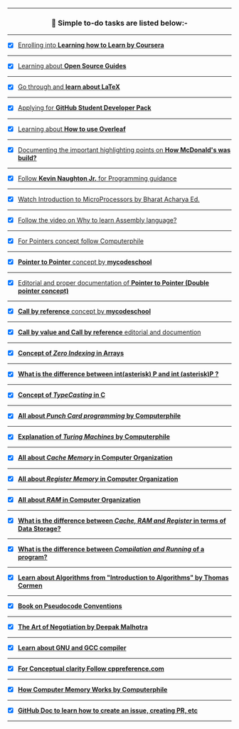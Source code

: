 ---------------------------------------------------------------------------------------------------------------------------------------------------------------
### <p align="center"> 🎯 <b>Simple to-do tasks are listed below:- </b> </p> 
---------------------------------------------------------------------------------------------------------------------------------------------------------------


- [X] [Enrolling into **Learning how to Learn by Coursera**](https://www.coursera.org/learn/learning-how-to-learn) 

---------------------------------------------------------------------------------------------------------------------------------------------------------------

- [X] [Learning about **Open Source Guides**](https://opensource.guide/)

---------------------------------------------------------------------------------------------------------------------------------------------------------------

- [X] [Go through and **learn about LaTeX**](https://en.wikipedia.org/wiki/LaTeX)

---------------------------------------------------------------------------------------------------------------------------------------------------------------

- [X] [Applying for **GitHub Student Developer Pack**](https://education.github.com/pack)

---------------------------------------------------------------------------------------------------------------------------------------------------------------

- [X] [Learning about **How to use Overleaf**](https://www.overleaf.com/)

---------------------------------------------------------------------------------------------------------------------------------------------------------------

- [X] [Documenting the important highlighting points on **How McDonald's was build?**](https://www.youtube.com/watch?v=fZhjv058j6o   )

---------------------------------------------------------------------------------------------------------------------------------------------------------------

- [X] [Follow **Kevin Naughton Jr.** for Programming guidance](https://www.youtube.com/c/KevinNaughtonJr/playlists)

---------------------------------------------------------------------------------------------------------------------------------------------------------------

- [X] [Watch Introduction to MicroProcessors by Bharat Acharya Ed.](https://www.youtube.com/watch?v=Xl2nWDcy0To)

---------------------------------------------------------------------------------------------------------------------------------------------------------------

- [X] [Follow the video on Why to learn Assembly language?](https://www.youtube.com/watch?v=iYRl50gtprA)

---------------------------------------------------------------------------------------------------------------------------------------------------------------

- [X] [For Pointers concept follow Computerphile](https://www.youtube.com/watch?v=t5NszbIerYc)

---------------------------------------------------------------------------------------------------------------------------------------------------------------

- [X] [**Pointer to Pointer** concept by **mycodeschool**](https://www.youtube.com/watch?v=d3kd5KbGB48)

---------------------------------------------------------------------------------------------------------------------------------------------------------------

- [X] [Editorial and proper documentation of **Pointer to Pointer (Double pointer concept)**](https://www.javatpoint.com/c-pointer-to-pointer)

---------------------------------------------------------------------------------------------------------------------------------------------------------------

- [X] [**Call by reference** concept by **mycodeschool**](https://www.youtube.com/watch?v=LW8Rfh6TzGg)

---------------------------------------------------------------------------------------------------------------------------------------------------------------

- [X] [**Call by value and Call by reference** editorial and documention](https://www.javatpoint.com/call-by-value-and-call-by-reference-in-c)

---------------------------------------------------------------------------------------------------------------------------------------------------------------

- [X] [**Concept of *Zero Indexing* in Arrays**](https://medium.com/swlh/zero-indexed-arrays-f752a47abf65)

---------------------------------------------------------------------------------------------------------------------------------------------------------------

- [X] [**What is the difference between int(asterisk) P and int (asterisk)P ?**](https://stackoverflow.com/questions/5590150/difference-between-int-p-and-int-p-declaration)

---------------------------------------------------------------------------------------------------------------------------------------------------------------

- [X] [**Concept of *TypeCasting* in C**](https://developerinsider.co/type-casting-c-programming/)

---------------------------------------------------------------------------------------------------------------------------------------------------------------

- [X] [**All about *Punch Card programming* by Computerphile**](https://www.youtube.com/watch?v=KG2M4ttzBnY)

---------------------------------------------------------------------------------------------------------------------------------------------------------------

- [X] [**Explanation of *Turing Machines* by Computerphile**](https://www.youtube.com/watch?v=dNRDvLACg5Q)

---------------------------------------------------------------------------------------------------------------------------------------------------------------

- [X] [**All about *Cache Memory* in Computer Organization**](https://www.geeksforgeeks.org/cache-memory-in-computer-organization/)

---------------------------------------------------------------------------------------------------------------------------------------------------------------

- [X] [**All about *Register Memory* in Computer Organization**](https://www.javatpoint.com/register-memory)

---------------------------------------------------------------------------------------------------------------------------------------------------------------

- [X] [**All about *RAM* in Computer Organization**](https://www.tutorialspoint.com/computer_fundamentals/computer_ram.htm)

---------------------------------------------------------------------------------------------------------------------------------------------------------------

- [X] [**What is the difference between *Cache, RAM and Register* in terms of Data Storage?**](https://www.quora.com/What-is-the-difference-between-cache-RAM-and-register-in-terms-of-data-they-store/answer/Ira-J-Perlow)

---------------------------------------------------------------------------------------------------------------------------------------------------------------

- [X] [**What is the difference between *Compilation and Running* of a program?**](https://www.javatpoint.com/compile-time-vs-runtime#:~:text=Compile%2Dtime%20and%20Runtime%20are,executable%20code%20is%20started%20running.)

---------------------------------------------------------------------------------------------------------------------------------------------------------------

- [X] [**Learn about Algorithms from "Introduction to Algorithms" by Thomas Cormen**](https://web.iiit.ac.in/~pratik.kamble/storage/Algorithms/Cormen_Algorithms_3rd.pdf)

---------------------------------------------------------------------------------------------------------------------------------------------------------------

- [X] [**Book on Pseudocode Conventions**](https://link.springer.com/content/pdf/bbm%3A978-1-4471-5173-9%2F1.pdf)

---------------------------------------------------------------------------------------------------------------------------------------------------------------

- [X] [**The Art of Negotiation by Deepak Malhotra**](https://www.youtube.com/channel/UC_ZYvtEe4MCi0W_1jl_wFOw/videos)

---------------------------------------------------------------------------------------------------------------------------------------------------------------

- [X] [**Learn about GNU and GCC compiler**](http://www.gnu.org/)

---------------------------------------------------------------------------------------------------------------------------------------------------------------

- [X] [**For Conceptual clarity Follow cppreference.com**](https://en.cppreference.com/w/)

---------------------------------------------------------------------------------------------------------------------------------------------------------------

- [X] [**How Computer Memory Works by Computerphile**](https://www.youtube.com/watch?v=XETZoRYdtkw)

---------------------------------------------------------------------------------------------------------------------------------------------------------------

- [X] [**GitHub Doc to learn how to create an issue, creating PR, etc**](https://docs.github.com/en/issues/tracking-your-work-with-issues/creating-an-issue)

---------------------------------------------------------------------------------------------------------------------------------------------------------------
